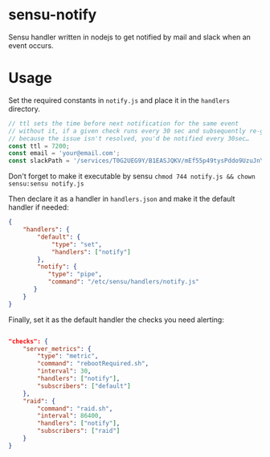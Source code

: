 # sensu-notify
Sensu handler written in nodejs to get notified by mail and slack when an event occurs.

# Usage

Set the required constants in `notify.js` and place it in the `handlers` directory.
```js
// ttl sets the time before next notification for the same event
// without it, if a given check runs every 30 sec and subsequently re-generates the same event
// because the issue isn't resolved, you'd be notified every 30sec…
const ttl = 7200;
const email = 'your@email.com';
const slackPath = '/services/T0G2UEG9Y/B1EASJQKV/mEf55p49tysPddo9UzuJnY3u';
```

Don't forget to make it executable by sensu `chmod 744 notify.js && chown sensu:sensu notify.js`

Then declare it as a handler in `handlers.json` and make it the default handler if needed:
```json
{
    "handlers": {
        "default": {
            "type": "set",
            "handlers": ["notify"]
        },
        "notify": {
           "type": "pipe",
           "command": "/etc/sensu/handlers/notify.js"
       }
    }
}
```

Finally, set it as the default handler the checks you need alerting:
```json

"checks": {
    "server_metrics": {
        "type": "metric",
        "command": "rebootRequired.sh",
        "interval": 30,
        "handlers": ["notify"],
        "subscribers": ["default"]
    },
    "raid": {
        "command": "raid.sh",
        "interval": 86400,
        "handlers": ["notify"],
        "subscribers": ["raid"]
    }
}
```
